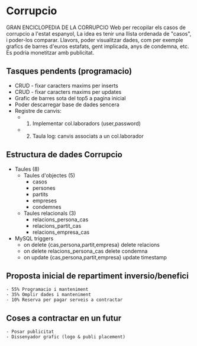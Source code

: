 # Corrupcio
GRAN ENCICLOPEDIA DE LA CORRUPCIO
Web per recopilar els casos de corrupcio a l'estat espanyol, 
La idea es tenir una llista ordenada de "casos", i poder-los comparar. 
Llavors, poder visualitzar dades, com per exemple grafics de barres 
d'euros estafats, gent implicada, anys de condemna, etc. 
Es podria monetitzar amb publicitat. 

## Tasques pendents (programacio)
- CRUD - fixar caracters maxims per inserts
- CRUD - fixar caracters maxims per updates
- Grafic de barres sota del top5 a pagina inicial
- Poder descarregar base de dades sencera
- Registre de canvis:
	- 1. Implementar col.laboradors (user,password)
	- 2. Taula log: canvis associats a un col.laborador

## Estructura de dades Corrupcio
- Taules (8)
	- Taules d'objectes (5)
		- casos 
		- persones
		- partits 
		- empreses 
		- condemnes
	- Taules relacionals (3)
		- relacions_persona_cas
		- relacions_partit_cas
		- relacions_empresa_cas
- MySQL triggers
  - on delete {cas,persona,partit,empresa} delete relacions
  - on delete relacions_persona_cas delete condemna
  - on update {cas,persona,partit,empresa} update timestamp

## Proposta inicial de repartiment inversio/benefici
	- 55% Programacio i manteniment
	- 35% Omplir dades i manteniment
	- 10% Reserva per pagar serveis a contractar

## Coses a contractar en un futur
	- Posar publicitat
	- Dissenyador grafic (logo & publi placement)
